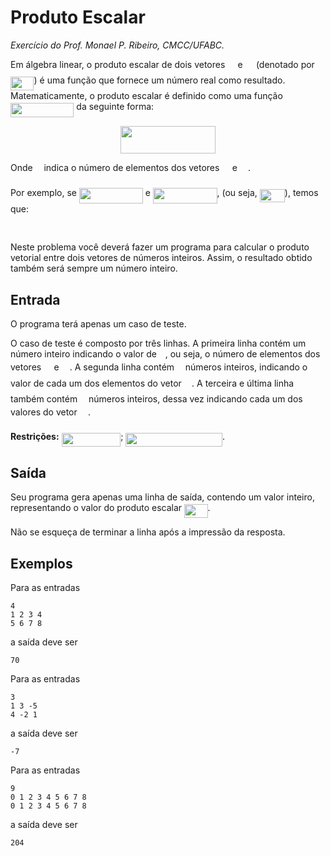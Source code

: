 # Produto Escalar
*Exercício do Prof. Monael P. Ribeiro, CMCC/UFABC.*

Em álgebra linear, o produto escalar de dois vetores <img src="https://rawgit.com/alessandrojean/POO-2018.2/master/classes/laboratory/2018.06.08/extra/prod-esc/svgs/53d147e7f3fe6e47ee05b88b166bd3f6.svg?invert_in_darkmode" align=middle width=12.328800000000005pt height=22.46574pt/> e <img src="https://rawgit.com/alessandrojean/POO-2018.2/master/classes/laboratory/2018.06.08/extra/prod-esc/svgs/61e84f854bc6258d4108d08d4c4a0852.svg?invert_in_darkmode" align=middle width=13.293555000000003pt height=22.46574pt/>
(denotado por <img src="https://rawgit.com/alessandrojean/POO-2018.2/master/classes/laboratory/2018.06.08/extra/prod-esc/svgs/df38d07e48ba29024be60b4c169f6c8f.svg?invert_in_darkmode" align=middle width=37.49427000000001pt height=22.46574pt/>) é uma função que fornece um número real como
resultado. Matematicamente, o produto escalar é definido como uma função 
<img src="https://rawgit.com/alessandrojean/POO-2018.2/master/classes/laboratory/2018.06.08/extra/prod-esc/svgs/c8d2ed6a585f7e5341c49ead84e0d175.svg?invert_in_darkmode" align=middle width=101.383095pt height=22.46574pt/> da seguinte forma:

<p align="center"><img src="https://rawgit.com/alessandrojean/POO-2018.2/master/classes/laboratory/2018.06.08/extra/prod-esc/svgs/7562bb02ae1ce7d85deb5aecc68dca1a.svg?invert_in_darkmode" align=middle width=151.77574499999997pt height=44.897324999999995pt/></p>

Onde <img src="https://rawgit.com/alessandrojean/POO-2018.2/master/classes/laboratory/2018.06.08/extra/prod-esc/svgs/55a049b8f161ae7cfeb0197d75aff967.svg?invert_in_darkmode" align=middle width=9.867000000000003pt height=14.155350000000013pt/> indica o número de elementos dos vetores <img src="https://rawgit.com/alessandrojean/POO-2018.2/master/classes/laboratory/2018.06.08/extra/prod-esc/svgs/53d147e7f3fe6e47ee05b88b166bd3f6.svg?invert_in_darkmode" align=middle width=12.328800000000005pt height=22.46574pt/> e <img src="https://rawgit.com/alessandrojean/POO-2018.2/master/classes/laboratory/2018.06.08/extra/prod-esc/svgs/61e84f854bc6258d4108d08d4c4a0852.svg?invert_in_darkmode" align=middle width=13.293555000000003pt height=22.46574pt/>.

Por exemplo, se <img src="https://rawgit.com/alessandrojean/POO-2018.2/master/classes/laboratory/2018.06.08/extra/prod-esc/svgs/396ac751f9a8a1be2dde8cd699abcc69.svg?invert_in_darkmode" align=middle width=101.82645pt height=24.65759999999998pt/> e <img src="https://rawgit.com/alessandrojean/POO-2018.2/master/classes/laboratory/2018.06.08/extra/prod-esc/svgs/316f065e13aabcf17b8c7f089f33ce1a.svg?invert_in_darkmode" align=middle width=102.79103999999998pt height=24.65759999999998pt/>, (ou seja,
<img src="https://rawgit.com/alessandrojean/POO-2018.2/master/classes/laboratory/2018.06.08/extra/prod-esc/svgs/d884595d37d0b1b135ceec467be5c324.svg?invert_in_darkmode" align=middle width=40.003755pt height=21.18732pt/>), temos que:

<p align="center"><img src="https://rawgit.com/alessandrojean/POO-2018.2/master/classes/laboratory/2018.06.08/extra/prod-esc/svgs/e6a63edafc9d665f6634ce7437ee51f9.svg?invert_in_darkmode" align=middle width=355.30109999999996pt height=16.438356pt/></p>

Neste problema você deverá fazer um programa para calcular o produto 
vetorial entre dois vetores de números inteiros. Assim, o resultado obtido
também será sempre um número inteiro.

## Entrada

O programa terá apenas um caso de teste.

O caso de teste é composto por três linhas. A primeira linha contém um 
número inteiro indicando o valor de <img src="https://rawgit.com/alessandrojean/POO-2018.2/master/classes/laboratory/2018.06.08/extra/prod-esc/svgs/55a049b8f161ae7cfeb0197d75aff967.svg?invert_in_darkmode" align=middle width=9.867000000000003pt height=14.155350000000013pt/>, ou seja, o número de elementos dos
vetores <img src="https://rawgit.com/alessandrojean/POO-2018.2/master/classes/laboratory/2018.06.08/extra/prod-esc/svgs/53d147e7f3fe6e47ee05b88b166bd3f6.svg?invert_in_darkmode" align=middle width=12.328800000000005pt height=22.46574pt/> e <img src="https://rawgit.com/alessandrojean/POO-2018.2/master/classes/laboratory/2018.06.08/extra/prod-esc/svgs/61e84f854bc6258d4108d08d4c4a0852.svg?invert_in_darkmode" align=middle width=13.293555000000003pt height=22.46574pt/>. A segunda linha contém <img src="https://rawgit.com/alessandrojean/POO-2018.2/master/classes/laboratory/2018.06.08/extra/prod-esc/svgs/55a049b8f161ae7cfeb0197d75aff967.svg?invert_in_darkmode" align=middle width=9.867000000000003pt height=14.155350000000013pt/> números inteiros, indicando o 
valor de cada um dos elementos do vetor <img src="https://rawgit.com/alessandrojean/POO-2018.2/master/classes/laboratory/2018.06.08/extra/prod-esc/svgs/53d147e7f3fe6e47ee05b88b166bd3f6.svg?invert_in_darkmode" align=middle width=12.328800000000005pt height=22.46574pt/>. A terceira e última linha 
também contém <img src="https://rawgit.com/alessandrojean/POO-2018.2/master/classes/laboratory/2018.06.08/extra/prod-esc/svgs/55a049b8f161ae7cfeb0197d75aff967.svg?invert_in_darkmode" align=middle width=9.867000000000003pt height=14.155350000000013pt/> números inteiros, dessa vez indicando cada um dos valores 
do vetor <img src="https://rawgit.com/alessandrojean/POO-2018.2/master/classes/laboratory/2018.06.08/extra/prod-esc/svgs/61e84f854bc6258d4108d08d4c4a0852.svg?invert_in_darkmode" align=middle width=13.293555000000003pt height=22.46574pt/>.

**Restrições:** <img src="https://rawgit.com/alessandrojean/POO-2018.2/master/classes/laboratory/2018.06.08/extra/prod-esc/svgs/1f6349a46f15350b761cd35931d5f729.svg?invert_in_darkmode" align=middle width=94.798275pt height=21.18732pt/>; <img src="https://rawgit.com/alessandrojean/POO-2018.2/master/classes/laboratory/2018.06.08/extra/prod-esc/svgs/9d2eaa22fceb872e346323f942d255a7.svg?invert_in_darkmode" align=middle width=154.46442pt height=22.46574pt/>.

## Saída

Seu programa gera apenas uma linha de saída, contendo um valor inteiro, 
representando o valor do produto escalar <img src="https://rawgit.com/alessandrojean/POO-2018.2/master/classes/laboratory/2018.06.08/extra/prod-esc/svgs/df38d07e48ba29024be60b4c169f6c8f.svg?invert_in_darkmode" align=middle width=37.49427000000001pt height=22.46574pt/>.

Não se esqueça de terminar a linha após a impressão da resposta.

## Exemplos

Para as entradas

    4
    1 2 3 4
    5 6 7 8

a saída deve ser

    70

Para as entradas

    3
    1 3 -5
    4 -2 1

a saída deve ser

    -7

Para as entradas

    9
    0 1 2 3 4 5 6 7 8
    0 1 2 3 4 5 6 7 8

a saída deve ser

    204